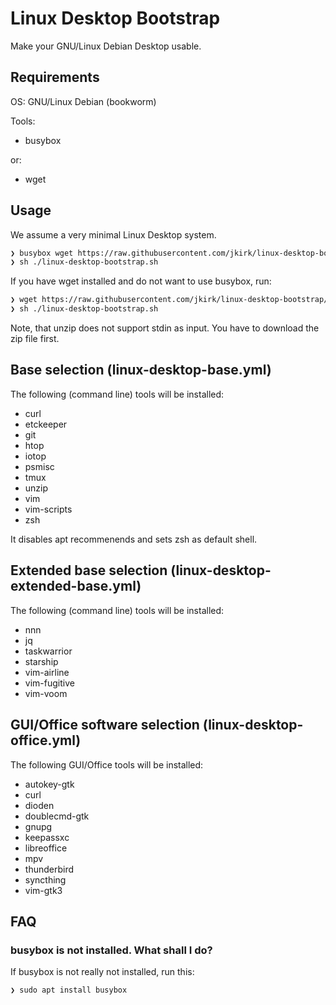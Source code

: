 # Linux Desktop Bootstrap

Make your GNU/Linux Debian Desktop usable.

## Requirements

OS: GNU/Linux Debian (bookworm)

Tools:

* busybox

or:

* wget

## Usage

We assume a very minimal Linux Desktop system.

```sh
❯ busybox wget https://raw.githubusercontent.com/jkirk/linux-desktop-bootstrap/main/linux-desktop-bootstrap.sh
❯ sh ./linux-desktop-bootstrap.sh
```

If you have wget installed and do not want to use busybox, run:

```sh
❯ wget https://raw.githubusercontent.com/jkirk/linux-desktop-bootstrap/main/linux-desktop-bootstrap.sh
❯ sh ./linux-desktop-bootstrap.sh
```

Note, that unzip does not support stdin as input. You have to download the zip file first.

## Base selection (linux-desktop-base.yml)

The following (command line) tools will be installed:

- curl
- etckeeper
- git
- htop
- iotop
- psmisc
- tmux
- unzip
- vim
- vim-scripts
- zsh

It disables apt recommenends and sets zsh as default shell.

## Extended base selection (linux-desktop-extended-base.yml)

The following (command line) tools will be installed:

- nnn
- jq
- taskwarrior
- starship
- vim-airline
- vim-fugitive
- vim-voom

## GUI/Office software selection (linux-desktop-office.yml)

The following GUI/Office tools will be installed:

- autokey-gtk
- curl
- dioden
- doublecmd-gtk
- gnupg
- keepassxc
- libreoffice
- mpv
- thunderbird
- syncthing
- vim-gtk3

## FAQ

### busybox is not installed. What shall I do?

If busybox is not really not installed, run this:

```sh
❯ sudo apt install busybox
```

